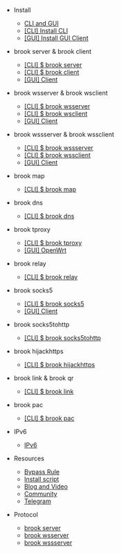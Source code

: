 -   Install

    -   [CLI and GUI](README.md)
    -   [[CLI] Install CLI](install-cli.md)
    -   [[GUI] Install GUI Client](install-gui-client.md)

-   brook server & brook client

    -   [[CLI] \$ brook server](brook-server.md)
    -   [[CLI] \$ brook client](brook-client.md)
    -   [[GUI] Client](brook-client-gui.md)

-   brook wsserver & brook wsclient

    -   [[CLI] \$ brook wsserver](brook-wsserver.md)
    -   [[CLI] \$ brook wsclient](brook-wsclient.md)
    -   [[GUI] Client](brook-wsclient-gui.md)

-   brook wssserver & brook wssclient

    -   [[CLI] \$ brook wssserver](brook-wssserver.md)
    -   [[CLI] \$ brook wssclient](brook-wssclient.md)
    -   [[GUI] Client](brook-wssclient-gui.md)

-   brook map

    -   [[CLI] \$ brook map](brook-map.md)

-   brook dns

    -   [[CLI] \$ brook dns](brook-dns.md)

-   brook tproxy

    -   [[CLI] \$ brook tproxy](brook-tproxy.md)
    -   [[GUI] OpenWrt](brook-tproxy-gui.md)

-   brook relay

    -   [[CLI] \$ brook relay](brook-relay.md)

-   brook socks5

    -   [[CLI] \$ brook socks5](brook-socks5.md)
    -   [[GUI] Client](socks5-client-gui.md)

-   brook socks5tohttp

    -   [[CLI] \$ brook socks5tohttp](brook-socks5tohttp.md)

-   brook hijackhttps

    -   [[CLI] \$ brook hijackhttps](brook-hijackhttps.md)

-   brook link & brook qr

    -   [[CLI] \$ brook link](brook-link.md)

-   brook pac

    -   [[CLI] \$ brook pac](brook-pac.md)

-   IPv6

    -   [IPv6](ipv6.md)

-   Resources

    -   [Bypass Rule](bypass.md)
    -   [Install script](installscript.md)
    -   [Blog and Video](blogvideo.md)
    -   [Community](community.md)
    -   [Telegram](telegram.md)

-   Protocol

    -   [brook server](brook-server-protocol.md)
    -   [brook wsserver](brook-wsserver-protocol.md)
    -   [brook wssserver](brook-wssserver-protocol.md)
